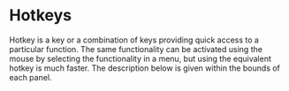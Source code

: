 # Hotkeys

Hotkey is a key or a combination of keys providing quick access to a particular function. The same functionality can be activated using the mouse by selecting the functionality in a menu, but using the equivalent hotkey is much faster. The description below is given within the bounds of each panel.

